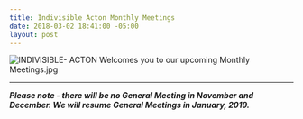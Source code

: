 ```yaml
---
title: Indivisible Acton Monthly Meetings
date: 2018-03-02 18:41:00 -05:00
layout: post
---
```


![INDIVISIBLE- ACTON Welcomes you to our upcoming Monthly Meetings.jpg](/uploads/INDIVISIBLE-%20ACTON%20Welcomes%20you%20to%20our%20upcoming%20Monthly%20Meetings.jpg)

---

***Please note - there will be no General Meeting in November and December.  We will resume General Meetings in January, 2019.***